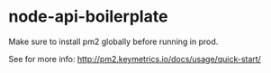 # node-api-boilerplate

Make sure to install pm2 globally before running in prod.

See for more info: http://pm2.keymetrics.io/docs/usage/quick-start/
